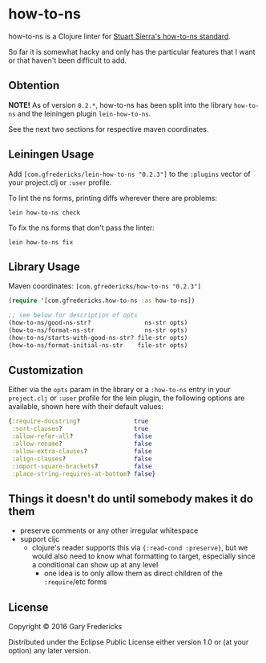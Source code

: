 # how-to-ns

how-to-ns is a Clojure linter for
[Stuart Sierra's how-to-ns standard](https://stuartsierra.com/2016/clojure-how-to-ns.html).

So far it is somewhat hacky and only has the particular features that
I want or that haven't been difficult to add.

## Obtention

**NOTE!** As of version `0.2.*`, how-to-ns has been split into the
library `how-to-ns` and the leiningen plugin `lein-how-to-ns`.

See the next two sections for respective maven coordinates.

## Leiningen Usage

Add `[com.gfredericks/lein-how-to-ns "0.2.3"]` to the `:plugins` vector
of your project.clj or `:user` profile.

To lint the ns forms, printing diffs wherever there are problems:
```
lein how-to-ns check
```

To fix the ns forms that don't pass the linter:
```
lein how-to-ns fix
```

## Library Usage

Maven coordinates: `[com.gfredericks/how-to-ns "0.2.3"]`

``` clojure
(require '[com.gfredericks.how-to-ns :as how-to-ns])

;; see below for description of opts
(how-to-ns/good-ns-str?               ns-str opts)
(how-to-ns/format-ns-str              ns-str opts)
(how-to-ns/starts-with-good-ns-str? file-str opts)
(how-to-ns/format-initial-ns-str    file-str opts)
```

## Customization

Either via the `opts` param in the library or a `:how-to-ns` entry in
your `project.clj` or `:user` profile for the lein plugin, the
following options are available, shown here with their default values:

``` clojure
{:require-docstring?               true
 :sort-clauses?                    true
 :allow-refer-all?                 false
 :allow-rename?                    false
 :allow-extra-clauses?             false
 :align-clauses?                   false
 :import-square-brackets?          false
 :place-string-requires-at-bottom? false}
```

## Things it doesn't do until somebody makes it do them

- preserve comments or any other irregular whitespace
- support cljc
  - clojure's reader supports this via `{:read-cond :preserve}`, but we would also
    need to know what formatting to target, especially since a conditional can show
    up at any level
    - one idea is to only allow them as direct children of the `:require`/etc forms

## License

Copyright © 2016 Gary Fredericks

Distributed under the Eclipse Public License either version 1.0 or (at
your option) any later version.
